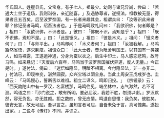 华氏国人。姓瞿县氏，父宝身。有子七人，祖最少。幼则与诸兄异尚，尝曰：​「若遇大士坐于道场，我则诣彼，亲近随喜。​」及遇胁尊者，遂授法。祖教被无量，得果者且五百矣。后至波罗奈国，有一长者来趣其会，祖谓众曰：​「汝等识此来者耶？佛记圣者马鸣，绍吾法者也。​」于是马鸣致礼问曰：​「我欲识佛，何者即是？​」祖曰：​「汝欲识佛，不识者是。​」彼曰：​「佛既不识，焉知是乎？​」祖曰：​「既不识佛，焉知不是。​」曰：​「此是锯义。​」祖曰：​「彼是木义。​」祖问：​「锯义者何？​」曰：​「与师平出。​」马鸣却问：​「木义者何？​」祖曰：​「汝被我解。​」马鸣豁然省悟，遂求剃度。祖谓众曰：​「此大士者，昔为毗舍利国王，以其国有一类裸人，如马裸露，王遂运神通，分身为蚕以衣之。后生中印土，马人感恋悲鸣，故号马鸣。如来悬记：『灭度后六百年，马鸣当于波罗奈国摧伏异道，度人无量。』今正是时。​」遂付法，偈曰：​「迷悟如隐显，明暗不相离。今付隐显法，非一亦非二。​」付法已，即现神变，湛然圆寂。众兴宝塔以閟全身。当此土周安王戊戌岁也。圭峰云：​「马鸣慢心，誓断舌以难祖。祖立二谛义，鸣即归投。​」​《宗镜录》云：​「西天韵陀山中有一罗汉，名富楼那，马鸣往见，端坐林中，志气渺然，若不可测。鸣语之曰：『沙门说之，敢有所明，要必屈汝，我若不胜，刎颈以谢。』罗汉默然，容无负色，亦无胜颜。扣之数四，曾无应情。鸣退自思惟：我负矣，彼胜矣。彼安无言，故无可屈。吾以言之，虽知言者可屈，自吾未免于言，真可愧矣。遂投出家。​」二说与《传灯》不同，并识之。